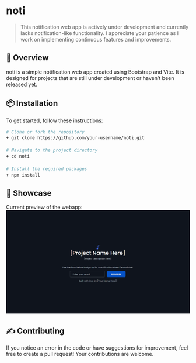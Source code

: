 # noti

> This notification web app is actively under development and currently lacks notification-like functionality. I appreciate your patience as I  work on implementing continuous features and improvements.

## 🚀 Overview
noti is a simple notification web app created using Bootstrap and Vite. It is designed for projects that are still under development or haven't been released yet.

## 📦 Installation

To get started, follow these instructions:

```bash
# Clone or fork the repository
+ git clone https://github.com/your-username/noti.git

# Navigate to the project directory
+ cd noti

# Install the required packages
+ npm install
```

## 🌟 Showcase
Current preview of the webapp:
![Showcase](showcase.png)

## ✍️ Contributing
If you notice an error in the code or have suggestions for improvement, feel free to create a pull request! Your contributions are welcome.